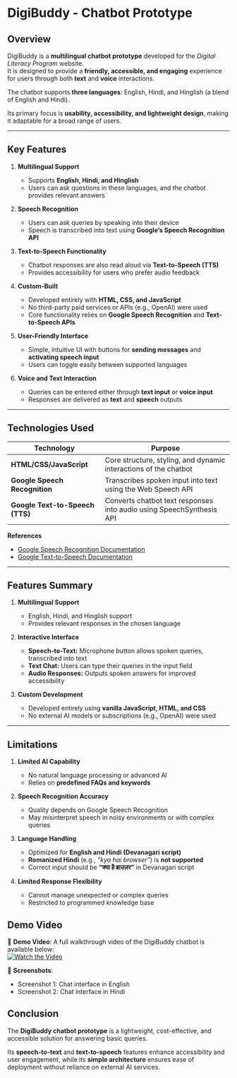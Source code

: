 # DigiBuddy - Chatbot Prototype  

## Overview  
DigiBuddy is a **multilingual chatbot prototype** developed for the *Digital Literacy Program* website.  
It is designed to provide a **friendly, accessible, and engaging** experience for users through both **text** and **voice** interactions.  

The chatbot supports **three languages**: English, Hindi, and Hinglish (a blend of English and Hindi).  

Its primary focus is **usability, accessibility, and lightweight design**, making it adaptable for a broad range of users.  

---

## Key Features  

1. **Multilingual Support**  
   - Supports **English, Hindi, and Hinglish**  
   - Users can ask questions in these languages, and the chatbot provides relevant answers  

2. **Speech Recognition**  
   - Users can ask queries by speaking into their device  
   - Speech is transcribed into text using **Google’s Speech Recognition API**  

3. **Text-to-Speech Functionality**  
   - Chatbot responses are also read aloud via **Text-to-Speech (TTS)**  
   - Provides accessibility for users who prefer audio feedback  

4. **Custom-Built**  
   - Developed entirely with **HTML, CSS, and JavaScript**  
   - No third-party paid services or APIs (e.g., OpenAI) were used  
   - Core functionality relies on **Google Speech Recognition** and **Text-to-Speech APIs**  

5. **User-Friendly Interface**  
   - Simple, intuitive UI with buttons for **sending messages** and **activating speech input**  
   - Users can toggle easily between supported languages  

6. **Voice and Text Interaction**  
   - Queries can be entered either through **text input** or **voice input**  
   - Responses are delivered as **text** and **speech** outputs  

---

## Technologies Used  

| Technology                     | Purpose                                                                                          |
|--------------------------------|--------------------------------------------------------------------------------------------------|
| **HTML/CSS/JavaScript**        | Core structure, styling, and dynamic interactions of the chatbot                                  |
| **Google Speech Recognition**   | Transcribes spoken input into text using the Web Speech API                                       |
| **Google Text-to-Speech (TTS)** | Converts chatbot text responses into audio using SpeechSynthesis API                              |

**References**  
- [Google Speech Recognition Documentation](https://developer.mozilla.org/en-US/docs/Web/API/Web_Speech_API/Using_the_Web_Speech_API)  
- [Google Text-to-Speech Documentation](https://developer.mozilla.org/en-US/docs/Web/API/SpeechSynthesis)   

---

## Features Summary  

1. **Multilingual Support**  
   - English, Hindi, and Hinglish support  
   - Provides relevant responses in the chosen language  

2. **Interactive Interface**  
   - **Speech-to-Text:** Microphone button allows spoken queries, transcribed into text  
   - **Text Chat:** Users can type their queries in the input field  
   - **Audio Responses:** Outputs spoken answers for improved accessibility  

3. **Custom Development**  
   - Developed entirely using **vanilla JavaScript, HTML, and CSS**  
   - No external AI models or subscriptions (e.g., OpenAI) were used  

---

## Limitations  

1. **Limited AI Capability**  
   - No natural language processing or advanced AI  
   - Relies on **predefined FAQs and keywords**  

2. **Speech Recognition Accuracy**  
   - Quality depends on Google Speech Recognition  
   - May misinterpret speech in noisy environments or with complex queries  

3. **Language Handling**  
   - Optimized for **English and Hindi (Devanagari script)**  
   - **Romanized Hindi** (e.g., *“kya hai browser”*) is **not supported**  
   - Correct input should be **“क्या है ब्राउज़र”** in Devanagari script  

4. **Limited Response Flexibility**  
   - Cannot manage unexpected or complex queries  
   - Restricted to programmed knowledge base  

## Demo Video

🎥 **Demo Video**: A full walkthrough video of the DigiBuddy chatbot is available below:  
[![Watch the Video](https://img.youtube.com/vi/YOUR_VIDEO_ID/0.jpg)]([https://your-video-link.com](https://drive.google.com/file/d/1zXXZwTJ94vIPwcycJYlfME0leAiAfWl5/view?usp=sharing))  


📸 **Screenshots**:  
- Screenshot 1: Chat interface in English
- Screenshot 2: Chat interface in Hindi
   
## Conclusion  
The **DigiBuddy chatbot prototype** is a lightweight, cost-effective, and accessible solution for answering basic queries.  

Its **speech-to-text** and **text-to-speech** features enhance accessibility and user engagement, while its **simple architecture** ensures ease of deployment without reliance on external AI services.  
